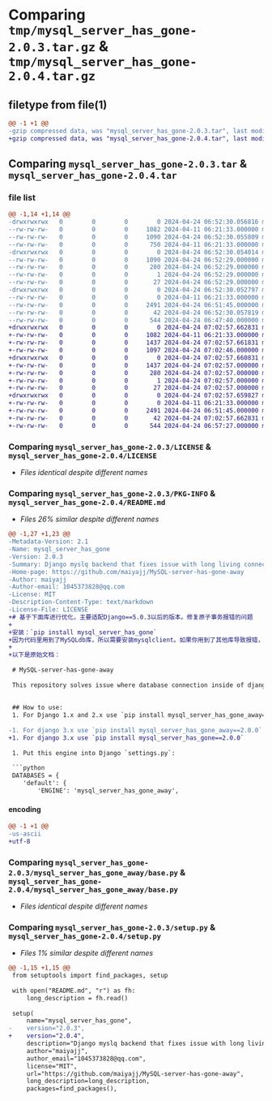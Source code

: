 # Comparing `tmp/mysql_server_has_gone-2.0.3.tar.gz` & `tmp/mysql_server_has_gone-2.0.4.tar.gz`

## filetype from file(1)

```diff
@@ -1 +1 @@
-gzip compressed data, was "mysql_server_has_gone-2.0.3.tar", last modified: Wed Apr 24 06:52:30 2024, max compression
+gzip compressed data, was "mysql_server_has_gone-2.0.4.tar", last modified: Wed Apr 24 07:02:57 2024, max compression
```

## Comparing `mysql_server_has_gone-2.0.3.tar` & `mysql_server_has_gone-2.0.4.tar`

### file list

```diff
@@ -1,14 +1,14 @@
-drwxrwxrwx   0        0        0        0 2024-04-24 06:52:30.056816 mysql_server_has_gone-2.0.3/
--rw-rw-rw-   0        0        0     1082 2024-04-11 06:21:33.000000 mysql_server_has_gone-2.0.3/LICENSE
--rw-rw-rw-   0        0        0     1090 2024-04-24 06:52:30.055809 mysql_server_has_gone-2.0.3/PKG-INFO
--rw-rw-rw-   0        0        0      750 2024-04-11 06:21:33.000000 mysql_server_has_gone-2.0.3/README.md
-drwxrwxrwx   0        0        0        0 2024-04-24 06:52:30.054014 mysql_server_has_gone-2.0.3/mysql_server_has_gone.egg-info/
--rw-rw-rw-   0        0        0     1090 2024-04-24 06:52:29.000000 mysql_server_has_gone-2.0.3/mysql_server_has_gone.egg-info/PKG-INFO
--rw-rw-rw-   0        0        0      280 2024-04-24 06:52:29.000000 mysql_server_has_gone-2.0.3/mysql_server_has_gone.egg-info/SOURCES.txt
--rw-rw-rw-   0        0        0        1 2024-04-24 06:52:29.000000 mysql_server_has_gone-2.0.3/mysql_server_has_gone.egg-info/dependency_links.txt
--rw-rw-rw-   0        0        0       27 2024-04-24 06:52:29.000000 mysql_server_has_gone-2.0.3/mysql_server_has_gone.egg-info/top_level.txt
-drwxrwxrwx   0        0        0        0 2024-04-24 06:52:30.052797 mysql_server_has_gone-2.0.3/mysql_server_has_gone_away/
--rw-rw-rw-   0        0        0        0 2024-04-11 06:21:33.000000 mysql_server_has_gone-2.0.3/mysql_server_has_gone_away/__init__.py
--rw-rw-rw-   0        0        0     2491 2024-04-24 06:51:45.000000 mysql_server_has_gone-2.0.3/mysql_server_has_gone_away/base.py
--rw-rw-rw-   0        0        0       42 2024-04-24 06:52:30.057819 mysql_server_has_gone-2.0.3/setup.cfg
--rw-rw-rw-   0        0        0      544 2024-04-24 06:47:40.000000 mysql_server_has_gone-2.0.3/setup.py
+drwxrwxrwx   0        0        0        0 2024-04-24 07:02:57.662831 mysql_server_has_gone-2.0.4/
+-rw-rw-rw-   0        0        0     1082 2024-04-11 06:21:33.000000 mysql_server_has_gone-2.0.4/LICENSE
+-rw-rw-rw-   0        0        0     1437 2024-04-24 07:02:57.661831 mysql_server_has_gone-2.0.4/PKG-INFO
+-rw-rw-rw-   0        0        0     1097 2024-04-24 07:02:46.000000 mysql_server_has_gone-2.0.4/README.md
+drwxrwxrwx   0        0        0        0 2024-04-24 07:02:57.660831 mysql_server_has_gone-2.0.4/mysql_server_has_gone.egg-info/
+-rw-rw-rw-   0        0        0     1437 2024-04-24 07:02:57.000000 mysql_server_has_gone-2.0.4/mysql_server_has_gone.egg-info/PKG-INFO
+-rw-rw-rw-   0        0        0      280 2024-04-24 07:02:57.000000 mysql_server_has_gone-2.0.4/mysql_server_has_gone.egg-info/SOURCES.txt
+-rw-rw-rw-   0        0        0        1 2024-04-24 07:02:57.000000 mysql_server_has_gone-2.0.4/mysql_server_has_gone.egg-info/dependency_links.txt
+-rw-rw-rw-   0        0        0       27 2024-04-24 07:02:57.000000 mysql_server_has_gone-2.0.4/mysql_server_has_gone.egg-info/top_level.txt
+drwxrwxrwx   0        0        0        0 2024-04-24 07:02:57.659827 mysql_server_has_gone-2.0.4/mysql_server_has_gone_away/
+-rw-rw-rw-   0        0        0        0 2024-04-11 06:21:33.000000 mysql_server_has_gone-2.0.4/mysql_server_has_gone_away/__init__.py
+-rw-rw-rw-   0        0        0     2491 2024-04-24 06:51:45.000000 mysql_server_has_gone-2.0.4/mysql_server_has_gone_away/base.py
+-rw-rw-rw-   0        0        0       42 2024-04-24 07:02:57.662831 mysql_server_has_gone-2.0.4/setup.cfg
+-rw-rw-rw-   0        0        0      544 2024-04-24 06:57:27.000000 mysql_server_has_gone-2.0.4/setup.py
```

### Comparing `mysql_server_has_gone-2.0.3/LICENSE` & `mysql_server_has_gone-2.0.4/LICENSE`

 * *Files identical despite different names*

### Comparing `mysql_server_has_gone-2.0.3/PKG-INFO` & `mysql_server_has_gone-2.0.4/README.md`

 * *Files 26% similar despite different names*

```diff
@@ -1,27 +1,23 @@
-Metadata-Version: 2.1
-Name: mysql_server_has_gone
-Version: 2.0.3
-Summary: Django myslq backend that fixes issue with long living connection
-Home-page: https://github.com/maiyajj/MySQL-server-has-gone-away
-Author: maiyajj
-Author-email: 1045373828@qq.com
-License: MIT
-Description-Content-Type: text/markdown
-License-File: LICENSE
+# 基于下面库进行优化，主要适配Django==5.0.3以后的版本。修复原子事务报错的问题
+
+安装：`pip install mysql_server_has_gone`
+因为代码里用到了MySQLdb库，所以需要安装mysqlclient。如果你用到了其他库导致报错，可以github上滴滴我，我会及时修复的。
+
+以下是原始文档：
 
 # MySQL-server-has-gone-away
 
 This repository solves issue where database connection inside of django overlives MySQL database connection timeout specified in `/etc/my.cnf` `wait_timeout = xxxx`. [See this issue](https://stackoverflow.com/questions/26958592/django-after-upgrade-mysql-server-has-gone-away)
 
 
 ## How to use:
 1. For Django 1.x and 2.x use `pip install mysql_server_has_gone_away==1.0.0`
 
-1. For django 3.x use `pip install mysql_server_has_gone_away==2.0.0`
+1. For django 3.x use `pip install mysql_server_has_gone==2.0.0`
 
 1. Put this engine into Django `settings.py`:
 
 ```python
 DATABASES = {
 	'default': {
 		'ENGINE': 'mysql_server_has_gone_away',
```

#### encoding

```diff
@@ -1 +1 @@
-us-ascii
+utf-8
```

### Comparing `mysql_server_has_gone-2.0.3/mysql_server_has_gone_away/base.py` & `mysql_server_has_gone-2.0.4/mysql_server_has_gone_away/base.py`

 * *Files identical despite different names*

### Comparing `mysql_server_has_gone-2.0.3/setup.py` & `mysql_server_has_gone-2.0.4/setup.py`

 * *Files 1% similar despite different names*

```diff
@@ -1,15 +1,15 @@
 from setuptools import find_packages, setup
 
 with open("README.md", "r") as fh:
     long_description = fh.read()
 
 setup(
     name="mysql_server_has_gone",
-    version="2.0.3",
+    version="2.0.4",
     description="Django myslq backend that fixes issue with long living connection",
     author="maiyajj",
     author_email="1045373828@qq.com",
     license="MIT",
     url="https://github.com/maiyajj/MySQL-server-has-gone-away",
     long_description=long_description,
     packages=find_packages(),
```

